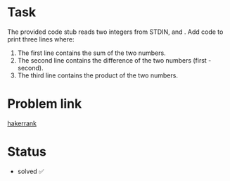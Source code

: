 # Task

The provided code stub reads two integers from STDIN,  and . Add code to print three lines where:

1. The first line contains the sum of the two numbers.
2. The second line contains the difference of the two numbers (first - second).
3. The third line contains the product of the two numbers.

# Problem link
<a href="https://www.hackerrank.com/challenges/python-arithmetic-operators/problem?isFullScreen=true">hakerrank</a>

# Status
* solved ✅